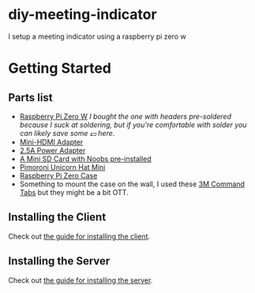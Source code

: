 # diy-meeting-indicator
I setup a meeting indicator using a raspberry pi zero w

# Getting Started

## Parts list

- [Raspberry Pi Zero W](https://www.adafruit.com/product/3708) _I bought the one with headers pre-soldered because I suck at soldering, but if you're comfortable with solder you can likely save some 💵 here_.
- [Mini-HDMI Adapter](https://www.canakit.com/mini-hdmi-adapter.html)
- [2.5A Power Adapter](https://www.canakit.com/raspberry-pi-adapter-power-supply-2-5a.html)
- [A Mini SD Card with Noobs pre-installed](https://www.canakit.com/raspberry-pi-sd-card-noobs.html)
- [Pimoroni Unicorn Hat Mini](https://shop.pimoroni.com/products/unicorn-hat-mini)
- [Raspberry Pi Zero Case](https://www.adafruit.com/product/3446)
- Something to mount the case on the wall, I used these [3M Command Tabs](https://www.amazon.com/Picture-Hanging-Decorate-Damage-Free-17206-6ES/dp/B07ZPXS64N/ref=asc_df_B07ZPXS64N) but they might be a bit OTT.

## Installing the Client

Check out [the guide for installing the client](./client/README.md).

## Installing the Server

Check out [the guide for installing the server](./server/README.md).
